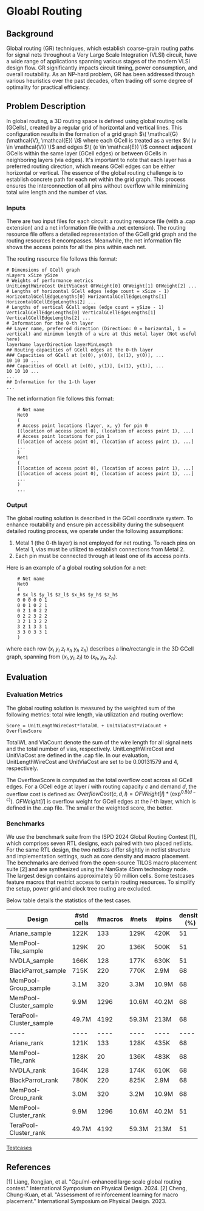 # Gloabl Routing

## Background

Global routing (GR) techniques, which establish coarse-grain routing paths for signal nets throughout a Very Large Scale Integration (VLSI) circuit, have a wide range of applications spanning various stages of the modern VLSI design flow. GR significantly impacts circuit timing, power consumption, and overall routability. As an NP-hard problem, GR has been addressed through various heuristics over the past decades, often trading off some degree of optimality for practical efficiency.

## Problem Description

In global routing, a 3D routing space is defined using global routing cells (GCells), created by a regular grid of horizontal and vertical lines. This configuration results in the formation of a grid graph  $\( \mathcal{G}(\mathcal{V}, \mathcal{E}) \)$ where each GCell is treated as a vertex $\( (v \in \mathcal{V}) \)$ and edges $\( (e \in \mathcal{E}) \)$ connect adjacent GCells within the same layer (GCell edges) or between GCells in neighboring layers (via edges). It's important to note that each layer has a preferred routing direction, which means GCell edges can be either horizontal or vertical. The essence of the global routing challenge is to establish concrete path for each net within the grid graph. This process ensures the interconnection of all pins without overflow while minimizing total wire length and the number of vias.

### Inputs
There are two input files for each circuit: a routing resource file (with a .cap extension) and a net information file (with a .net extension). The routing resource file offers a detailed representation of the GCell grid graph and the routing resources it encompasses. Meanwhile, the net information file shows the access points for all the pins within each net.

The routing resource file follows this format:

    # Dimensions of GCell graph 
    nLayers xSize ySize      
    # Weights of performance metrics  
    UnitLengthWireCost UnitViaCost OFWeight[0] OFWeight[1] OFWeight[2] ...   
    # Lengths of horizontal GCell edges (edge count = xSize - 1)  
    HorizontalGCellEdgeLengths[0] HorizontalGCellEdgeLengths[1] HorizontalGCellEdgeLengths[2] ...   
    # Lengths of vertical GCell edges (edge count = ySize - 1)  
    VerticalGCellEdgeLengths[0] VerticalGCellEdgeLengths[1] VerticalGCellEdgeLengths[2] ...   
    # Information for the 0-th layer  
    ## Layer name, preferred direction (Direction: 0 = horizontal, 1 = vertical) and minimum length of a wire at this metal layer (Not useful here)
    layerName layerDirection layerMinLength   
    ## Routing capacities of GCell edges at the 0-th layer    
    ### Capacities of GCell at [x(0), y(0)], [x(1), y(0)], ...  
    10 10 10 ...     
    ### Capacities of GCell at [x(0), y(1)], [x(1), y(1)], ...  
    10 10 10 ...    
    ...      
    ## Information for the 1-th layer 
    ...

The net information file follows this format:

        # Net name  
        Net0  
        (  
        # Access point locations (layer, x, y) for pin 0  
        [(location of access point 0), (location of access point 1), ...]      
        # Access point locations for pin 1  
        [(location of access point 0), (location of access point 1), ...]        
        ...  
        )       
        Net1  
        (  
        [(location of access point 0), (location of access point 1), ...]  
        [(location of access point 0), (location of access point 1), ...]                
        ... 
        )       
        ... 

### Output
The global routing solution is described in the GCell coordinate system. To enhance routability and ensure pin accessibility during the subsequent detailed routing process, we operate under the following assumptions:
1. Metal 1 (the 0-th layer) is not employed for net routing. To reach pins on Metal 1, vias must be utilized to establish connections from Metal 2.
2. Each pin must be connected through at least one of its access points.

Here is an example of a global routing solution for a net:

        # Net name       
        Net0
        (
        # $x_l$ $y_l$ $z_l$ $x_h$ $y_h$ $z_h$          
        0 0 0 0 0 1
        0 0 1 0 2 1
        0 2 1 0 2 2
        0 2 2 3 2 2
        3 2 1 3 2 2
        3 2 1 3 3 1
        3 3 0 3 3 1
        )

where each row ($x_l$ $y_l$ $z_l$ $x_h$ $y_h$ $z_h$) describes a line/rectangle in the 3D GCell graph, spanning from $(x_l, y_l, z_l)$ to $(x_h, y_h, z_h)$.


## Evaluation
### Evaluation Metrics
The global routing solution is measured by the weighted sum of the following metrics: total wire length, via utilization and routing overflow:

    Score = UnitLengthWireCost*TotalWL + UnitViaCost*ViaCount + OverflowScore

TotalWL and ViaCount denote the sum of the wire length for all signal nets and the total number of vias, respectively. UnitLengthWireCost and UnitViaCost are defined in the .cap file. In our evaluation, UnitLengthWireCost and UnitViaCost are set to be $0.00131579$ and $4$, respectively.

The OverflowScore is computed as the total overflow cost across all GCell edges. For a GCell edge at layer $l$ with routing capacity $c$ and demand $d$, the overflow cost is defined as:
$OverflowCost(c,d,l) = OFWeight[l] * (\exp^{0.5(d-c)})$. $OFWeight[l]$ is overflow weight for GCell edges at the $l$-th layer, which is defined in the .cap file.
The smaller the weighted score, the better.
### Benchmarks
We use the benchmark suite from the ISPD 2024 Global Routing Contest [1], which comprises seven RTL designs, each paired with two placed netlists. For the same RTL design, the two netlists differ slightly in netlist structure and implementation settings, such as core density and macro placement. The benchmarks are derived from the open-source TILOS macro placement suite [2] and are synthesized using the NanGate 45nm technology node. The largest design contains approximately 50 million cells. Some testcases feature macros that restrict access to certain routing resources. To simplify the setup, power grid and clock tree routing are excluded.

Below table details the statistics of the test cases. 

|Design | #std cells | #macros | #nets | #pins | density (\%) | GCell grid dimensions |
|  ----  | ----  | ----  | ----  | ---- | ---- | ---- | 
Ariane_sample | 122K | 133 | 129K | 420K | 51 | 844*1144|
MemPool-Tile_sample | 129K | 20 | 136K | 500K | 51 | 475*644|
NVDLA_sample | 166K | 128 | 177K | 630K | 51 | 1240*1682|
BlackParrot_sample | 715K | 220 | 770K | 2.9M | 68 | 1532*2077|
MemPool-Group_sample | 3.1M | 320 | 3.3M | 10.9M | 68 | 1782*2417|
MemPool-Cluster_sample | 9.9M | 1296 | 10.6M | 40.2M | 68 | 3511*4764|
TeraPool-Cluster_sample | 49.7M | 4192 | 59.3M | 213M | 68 | 7891*10708|
|  ----  | ----  | ----  | ----  | ---- | ---- | ---- | 
Ariane_rank | 121K | 133 | 128K | 435K | 68 | 716*971|
MemPool-Tile_rank | 128K | 20 | 136K | 483K | 68 | 429*581|
NVDLA_rank | 164K | 128 | 174K | 610K | 68 | 908*1682|
BlackParrot_rank | 780K | 220 | 825K | 2.9M | 68 | 1532*2077|
MemPool-Group_rank | 3.0M | 320 | 3.2M | 10.9M | 68 | 1782*2417|
MemPool-Cluster_rank | 9.9M | 1296 | 10.6M | 40.2M | 51 | 4113*5580|
TeraPool-Cluster_rank | 49.7M | 4192 | 59.3M | 213M | 51 | 9245*12544|

[Testcases](https://drive.google.com/drive/u/2/folders/1bon65UEAx8cjSvVhYJ-lgC8QMDX0fvUm)

## References
[1] Liang, Rongjian, et al. "Gpu/ml-enhanced large scale global routing contest." International Symposium on Physical Design. 2024.
[2] Cheng, Chung-Kuan, et al. "Assessment of reinforcement learning for macro placement." International Symposium on Physical Design. 2023.
